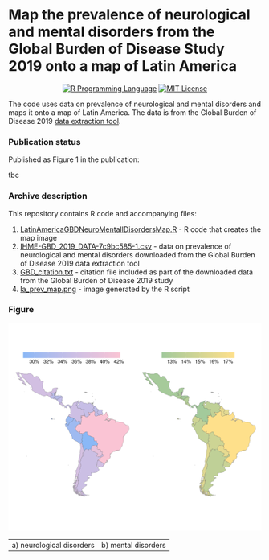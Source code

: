 # Map the prevalence of neurological and mental disorders from the Global Burden of Disease Study 2019 onto a map of Latin America

<p align="center">
	<a href="https://en.wikipedia.org/wiki/R_(programming_language)"><img
		alt="R Programming Language"
		src="https://img.shields.io/badge/Language-R-%232268BB.svg"></a>
	<a href="https://opensource.org/licenses/MIT"><img
		alt="MIT License"
		src="https://img.shields.io/badge/license-MIT-blue.svg"></a>
</p>

The code uses data on prevalence of neurological and mental disorders and maps it onto a map of Latin America. The data is from the Global Burden of Disease 2019 [data extraction tool](https://vizhub.healthdata.org/gbd-results/).

### Publication status

Published as Figure 1 in the publication:

tbc

### Archive description

This repository contains R code and accompanying files:

1.  [LatinAmericaGBDNeuroMentalIDisordersMap.R](https://github.com/vaughanbell/LatinAmericaGBDMap/blob/main/LatinAmericaGBDNeuroMentalIDisordersMap.R) - R code that creates the map image
2.  [IHME-GBD_2019_DATA-7c9bc585-1.csv](https://github.com/vaughanbell/LatinAmericaGBDMap/blob/main/IHME-GBD_2019_DATA-7c9bc585-1.csv) - data on prevalence of neurological and mental disorders downloaded from the Global Burden of Disease 2019 data extraction tool
3.  [GBD_citation.txt](https://github.com/vaughanbell/LatinAmericaGBDMap/blob/main/GBD_citation.txt) - citation file included as part of the downloaded data from the Global Burden of Disease 2019 study
4.  [la_prev_map.png](https://github.com/vaughanbell/LatinAmericaGBDMap/blob/main/la_prev_map.png) - image generated by the R script

### Figure
<img src="https://github.com/vaughanbell/LatinAmericaGBDMap/blob/main/la_prev_map.png?raw=true">
<div align="center">
    <table border = "0">
     <tr>
        <td>a) neurological disorders</td>
        <td>b) mental disorders</td>
     </tr>
    </table>
    </div>
